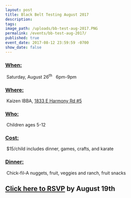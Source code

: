 ```yaml
---
layout: post
title: Black Belt Testing August 2017
description: 
tags:
image_path: /uploads/bb-test-aug-2017.PNG
permalink: /events/bb-test-aug-2017/
published: true
event_date: 2017-08-12 23:59:59 -0700
show_date: false
---
```



### <u>When:</u>

 Saturday, August 26<sup>th</sup>   6pm-9pm

### <u>Where:</u>

 Kaizen IBBA, [1833 E Harmony Rd #5](https://www.google.com/maps/place/International+Black+Belt+Academy/@40.5207443,-105.0439687,17z/data=!4m13!1m7!3m6!1s0x87694cafee5e7f01:0xff941bca46fe3b5a!2s1833+E+Harmony+Rd,+Fort+Collins,+CO+80528!3b1!8m2!3d40.5207411!4d-105.0439687!3m4!1s0x0:0xf688dcb9902cd459!8m2!3d40.522204!4d-105.0433597)

### <u>Who:</u>

 Children ages 5-12

### <u>Cost:</u>

 $15/child includes dinner, games, crafts, and karate

### <u>Dinner:</u>

 Chick-fil-A nuggets, fruit, veggies and ranch, fruit snacks

## [Click here to RSVP](javascript:void(location.href='mailto:'+String.fromCharCode(115,116,97,102,102,46,102,116,99,46,105,98,98,97,64,103,109,97,105,108,46,99,111,109)+'?subject=Parent\'s%20night%20out%20RSVP&amp;body=Children\'s%20names%20and%20ages%3A')) by August 19th

